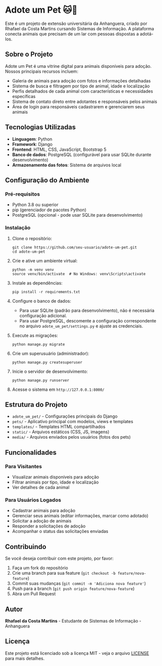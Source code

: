 # Adote um Pet 🐱🐶

Este é um projeto de extensão universitária da Anhanguera, criado por Rhafael da Costa Martins cursando Sistemas de Informação. A plataforma conecta animais que precisam de um lar com pessoas dispostas a adotá-los.

## Sobre o Projeto

Adote um Pet é uma vitrine digital para animais disponíveis para adoção. Nossos principais recursos incluem:

- Galeria de animais para adoção com fotos e informações detalhadas
- Sistema de busca e filtragem por tipo de animal, idade e localização
- Perfis detalhados de cada animal com características e necessidades específicas
- Sistema de contato direto entre adotantes e responsáveis pelos animais
- Área de login para responsáveis cadastrarem e gerenciarem seus animais

## Tecnologias Utilizadas

- **Linguagem**: Python
- **Framework**: Django
- **Frontend**: HTML, CSS, JavaScript, Bootstrap 5
- **Banco de dados**: PostgreSQL (configurável para usar SQLite durante desenvolvimento)
- **Armazenamento das fotos**: Sistema de arquivos local

## Configuração do Ambiente

### Pré-requisitos
- Python 3.8 ou superior
- pip (gerenciador de pacotes Python)
- PostgreSQL (opcional - pode usar SQLite para desenvolvimento)

### Instalação

1. Clone o repositório:
   ```
   git clone https://github.com/seu-usuario/adote-um-pet.git
   cd adote-um-pet
   ```

2. Crie e ative um ambiente virtual:
   ```
   python -m venv venv
   source venv/bin/activate  # No Windows: venv\Scripts\activate
   ```

3. Instale as dependências:
   ```
   pip install -r requirements.txt
   ```

4. Configure o banco de dados:
   - Para usar SQLite (padrão para desenvolvimento), não é necessária configuração adicional.
   - Para usar PostgreSQL, descomente a configuração correspondente no arquivo `adote_um_pet/settings.py` e ajuste as credenciais.

5. Execute as migrações:
   ```
   python manage.py migrate
   ```

6. Crie um superusuário (administrador):
   ```
   python manage.py createsuperuser
   ```

7. Inicie o servidor de desenvolvimento:
   ```
   python manage.py runserver
   ```

8. Acesse o sistema em `http://127.0.0.1:8000/`

## Estrutura do Projeto

- `adote_um_pet/` - Configurações principais do Django
- `pets/` - Aplicativo principal com modelos, views e templates
- `templates/` - Templates HTML compartilhados
- `static/` - Arquivos estáticos (CSS, JS, imagens)
- `media/` - Arquivos enviados pelos usuários (fotos dos pets)

## Funcionalidades

### Para Visitantes
- Visualizar animais disponíveis para adoção
- Filtrar animais por tipo, idade e localização
- Ver detalhes de cada animal

### Para Usuários Logados
- Cadastrar animais para adoção
- Gerenciar seus animais (editar informações, marcar como adotado)
- Solicitar a adoção de animais
- Responder a solicitações de adoção
- Acompanhar o status das solicitações enviadas

## Contribuindo

Se você deseja contribuir com este projeto, por favor:

1. Faça um fork do repositório
2. Crie uma branch para sua feature (`git checkout -b feature/nova-feature`)
3. Commit suas mudanças (`git commit -m 'Adiciona nova feature'`)
4. Push para a branch (`git push origin feature/nova-feature`)
5. Abra um Pull Request

## Autor

**Rhafael da Costa Martins** - Estudante de Sistemas de Informação - Anhanguera

## Licença

Este projeto está licenciado sob a licença MIT - veja o arquivo [LICENSE](LICENSE) para mais detalhes.